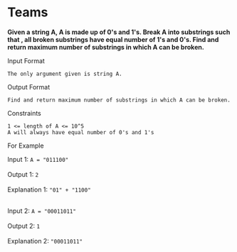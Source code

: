 <h1>Teams</h1>

<b>Given a string A, A is made up of 0's and 1's. Break A into substrings such that , all broken substrings have equal number of 1's and 0's.
Find and return maximum number of substrings in which A can be broken.</b>


Input Format
```
The only argument given is string A.
```
Output Format
```
Find and return maximum number of substrings in which A can be broken.
```
Constraints
```
1 <= length of A <= 10^5
A will always have equal number of 0's and 1's
```
For Example

Input 1:
 `A = "011100"` <br><br>
Output 1:
    `2` <br><br>
Explanation 1:
    `"01" + "1100"` <br><br>

Input 2:
    `A = "00011011"` <br><br>
Output 2:
    `1` <br><br>
Explanation 2:
   `"00011011"`<br><br>
    
    
 

